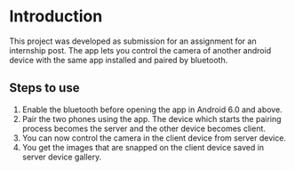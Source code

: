 # Introduction
This project was developed as submission for an assignment for an internship post. The app lets you control the camera of another android device with the same app installed and paired by bluetooth. 

## Steps to use
1. Enable the bluetooth before opening the app in Android 6.0 and above.
2. Pair the two phones using the app. The device which starts the pairing process becomes the server and the other device becomes client.
3. You can now control the camera in the client device from server device.
4. You get the images that are snapped on the client device saved in server device gallery.
